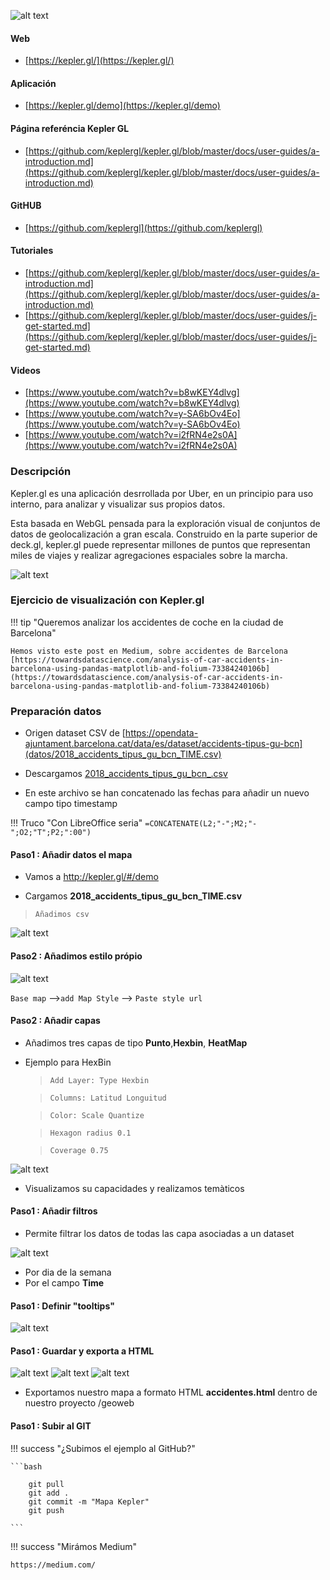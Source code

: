 ![alt text](img/kepler-logo.png "Kepler GL")
       
#### Web
* [https://kepler.gl/](https://kepler.gl/)

#### Aplicación
* [https://kepler.gl/demo](https://kepler.gl/demo)


#### **Página referéncia Kepler GL**
* [https://github.com/keplergl/kepler.gl/blob/master/docs/user-guides/a-introduction.md](https://github.com/keplergl/kepler.gl/blob/master/docs/user-guides/a-introduction.md)

#### GitHUB
* [https://github.com/keplergl](https://github.com/keplergl)

#### Tutoriales
* [https://github.com/keplergl/kepler.gl/blob/master/docs/user-guides/a-introduction.md](https://github.com/keplergl/kepler.gl/blob/master/docs/user-guides/a-introduction.md)
* [https://github.com/keplergl/kepler.gl/blob/master/docs/user-guides/j-get-started.md](https://github.com/keplergl/kepler.gl/blob/master/docs/user-guides/j-get-started.md)


#### Videos
* [https://www.youtube.com/watch?v=b8wKEY4dlvg](https://www.youtube.com/watch?v=b8wKEY4dlvg)
* [https://www.youtube.com/watch?v=y-SA6bOv4Eo](https://www.youtube.com/watch?v=y-SA6bOv4Eo)
* [https://www.youtube.com/watch?v=i2fRN4e2s0A](https://www.youtube.com/watch?v=i2fRN4e2s0A)



### Descripción 

Kepler.gl es una aplicación desrrollada por Uber, en un principio para uso interno, para analizar y visualizar sus propios datos.

Esta basada en WebGL pensada para  la exploración visual de conjuntos de datos de geolocalización a gran escala. Construido en la parte superior de deck.gl, kepler.gl puede representar millones de puntos que representan miles de viajes y realizar agregaciones espaciales sobre la marcha.

![alt text](img/kepler.png "Kepler GL")


### Ejercicio de visualización con Kepler.gl

!!! tip "Queremos analizar los accidentes de coche en la ciudad de Barcelona"

    Hemos visto este post en Medium, sobre accidentes de Barcelona [https://towardsdatascience.com/analysis-of-car-accidents-in-barcelona-using-pandas-matplotlib-and-folium-73384240106b](https://towardsdatascience.com/analysis-of-car-accidents-in-barcelona-using-pandas-matplotlib-and-folium-73384240106b)
    
### Preparación datos

* Origen dataset CSV de [https://opendata-ajuntament.barcelona.cat/data/es/dataset/accidents-tipus-gu-bcn](datos/2018_accidents_tipus_gu_bcn_TIME.csv)

* Descargamos [2018_accidents_tipus_gu_bcn_.csv](datos/2018_accidents_tipus_gu_bcn_TIME.csv)

* En este archivo se han concatenado las fechas para añadir un nuevo campo tipo timestamp

!!! Truco "Con LibreOffice seria"
    ```
    =CONCATENATE(L2;"-";M2;"-";O2;"T";P2;":00")
    ```



#### Paso1 : Añadir datos el mapa

* Vamos a http://kepler.gl/#/demo 

* Cargamos **2018_accidents_tipus_gu_bcn_TIME.csv**

>  `Añadimos csv`

![alt text](img/step1-kepler.png "add dataset")

#### Paso2 : Añadimos estilo própio


![alt text](img/kepler01.png "Kepler GL")

`Base map` -->`add Map Style` --> `Paste style url` 


#### Paso2 : Añadir capas

* Añadimos tres capas de tipo **Punto**,**Hexbin**, **HeatMap**

* Ejemplo para HexBin

    > `Add Layer: Type Hexbin`

    > `Columns: Latitud Longuitud`

    > `Color: Scale Quantize`

    > `Hexagon radius 0.1`

    > `Coverage 0.75`

![alt text](img/step2-kepler.png "add dataset")


* Visualizamos su capacidades y realizamos temàticos

#### Paso1 : Añadir filtros

* Permite filtrar los datos de todas las capa asociadas a un dataset

![alt text](img/kepler3.png "add dataset")

* Por dia de la semana
* Por el campo **Time**


#### Paso1 : Definir "tooltips"

![alt text](img/kepler4.png "add dataset")
#### Paso1 : Guardar y exporta a HTML

![alt text](img/kepler5.png "add dataset")
![alt text](img/kepler6.png "add dataset")
![alt text](img/kepler7.png "add dataset")
* Exportamos nuestro mapa a formato HTML **accidentes.html** dentro de nuestro proyecto /geoweb
#### Paso1 : Subir al GIT

!!! success "¿Subimos el ejemplo al GitHub?"
	
	```bash

		git pull
        git add .
        git commit -m "Mapa Kepler"
        git push

	```    

!!! success "Mirámos Medium"
	
    https://medium.com/
